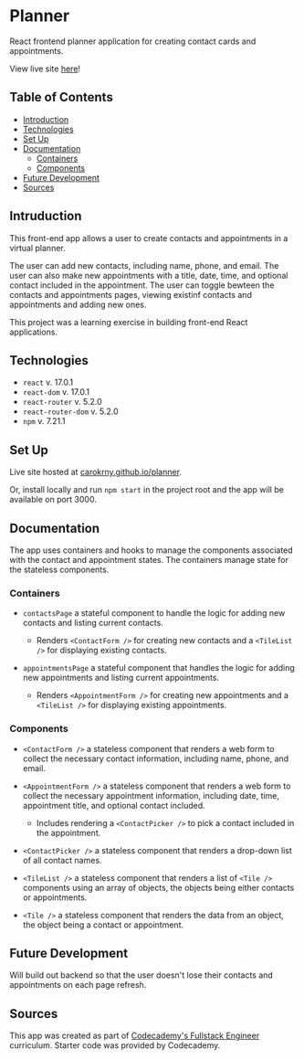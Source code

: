 # Planner 

React frontend planner application for creating contact cards and appointments.

View live site [here](https://flashcards-react.netlify.app)!

## Table of Contents 
* [Introduction](#introduction)
* [Technologies](#technologies)
* [Set Up](#set-up)
* [Documentation](#documentation)
    * [Containers](#containers)
    * [Components](#components)
* [Future Development](#future-development)
* [Sources](#sources)

## Intruduction 

This front-end app allows a user to create contacts and appointments in a virtual planner. 

The user can add new contacts, including name, phone, and email. The user can also make new appointments with a title, date, time, and optional contact included in the appointment. The user can toggle bewteen the contacts and appointments pages, viewing existinf contacts and appointments and adding new ones. 

This project was a learning exercise in building front-end React applications. 

## Technologies 

* `react` v. 17.0.1
* `react-dom` v. 17.0.1
* `react-router` v. 5.2.0
* `react-router-dom` v. 5.2.0
* `npm` v. 7.21.1

## Set Up

Live site hosted at [carokrny.github.io/planner](https://carokrny.github.io/planner/).

Or, install locally and run `npm start` in the project root and the app will be available on port 3000.

## Documentation

The app uses containers and hooks to manage the components associated with the contact and appointment states. The containers manage state for the stateless components. 

### Containers

- `contactsPage` a stateful component to handle the logic for adding new contacts and listing current contacts. 
    - Renders `<ContactForm />` for creating new contacts and a `<TileList />` for displaying existing contacts.

- `appointmentsPage` a stateful component that handles the logic for adding new appointments and listing current appointments.
    - Renders `<AppointmentForm />` for creating new appointments and a `<TileList />` for displaying existing appointments. 

### Components

- `<ContactForm />` a stateless component that renders a web form to collect the necessary contact information, including name, phone, and email. 

- `<AppointmentForm />` a stateless component that renders a web form to collect the necessary appointment information, including date, time, appointment title, and optional contact included. 
    - Includes rendering a `<ContactPicker />` to pick a contact included in the appointment. 

- `<ContactPicker />` a stateless component that renders a drop-down list of all contact names.

- `<TileList />` a stateless component that renders a list of `<Tile />` components using an array of objects, the objects being either contacts or appointments.

- `<Tile />` a stateless component that renders the data from an object, the object being a contact or appointment. 

## Future Development 

Will build out backend so that the user doesn't lose their contacts and appointments on each page refresh. 

## Sources

This app was created as part of [Codecademy's Fullstack Engineer](https://www.codecademy.com/learn) curriculum. Starter code was provided by Codecademy.